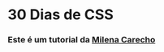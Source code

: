 # 30 Dias de CSS
### Este é um tutorial da <a href="https://github.com/MilenaCarecho" target="_blank">Milena Carecho 
